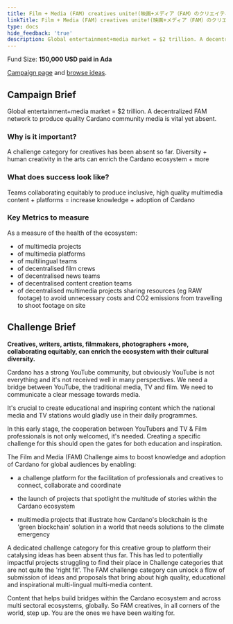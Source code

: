 ```yaml
---
title: Film + Media (FAM) creatives unite!(映画+メディア（FAM）のクリエイティブが団結！)
linkTitle: Film + Media (FAM) creatives unite!(映画+メディア（FAM）のクリエイティブが団結！)
type: docs
hide_feedback: 'true'
description: Global entertainment+media market = $2 trillion. A decentralized FAM network to produce quality Cardano community media is vital yet absent.
---
```


Fund Size: **150,000 USD paid in Ada**

[Campaign page](https://cardano.ideascale.com/c/idea/383633) and [browse ideas]().

## Campaign Brief

Global entertainment+media market = $2 trillion. A decentralized FAM network to produce quality Cardano community media is vital yet absent.

### Why is it important?

A challenge category for creatives has been absent so far. Diversity + human creativity in the arts can enrich the Cardano ecosystem + more

### What does success look like?

Teams collaborating equitably to produce inclusive, high quality multimedia content + platforms = increase knowledge + adoption of Cardano

### Key Metrics to measure

As a measure of the health of the ecosystem:

- of multimedia projects
- of multimedia platforms
- of multilingual teams
- of decentralised film crews
- of decentralised news teams
- of decentralised content creation teams
- of decentralised multimedia projects sharing resources (eg RAW footage) to avoid unnecessary costs and CO2 emissions from travelling to shoot footage on site

## Challenge Brief

**Creatives, writers, artists, filmmakers, photographers +more, collaborating equitably, can enrich the ecosystem with their cultural diversity.**

Cardano has a strong YouTube community, but obviously YouTube is not everything and it's not received well in many perspectives. We need a bridge between YouTube, the traditional media, TV and film. We need to communicate a clear message towards media.

It's crucial to create educational and inspiring content which the national media and TV stations would gladly use in their daily programmes.

In this early stage, the cooperation between YouTubers and TV &amp; Film professionals is not only welcomed, it's needed. Creating a specific challenge for this should open the gates for both education and inspiration.

The Film and Media (FAM) Challenge aims to boost knowledge and adoption of Cardano for global audiences by enabling:

- a challenge platform for the facilitation of professionals and creatives to connect, collaborate and coordinate

- the launch of projects that spotlight the multitude of stories within the Cardano ecosystem

- multimedia projects that illustrate how Cardano's blockchain is the 'green blockchain' solution in a world that needs solutions to the climate emergency

A dedicated challenge category for this creative group to platform their catalysing ideas has been absent thus far. This has led to potentially impactful projects struggling to find their place in Challenge categories that are not quite the 'right fit'. The FAM challenge category can unlock a flow of submission of ideas and proposals that bring about high quality, educational and inspirational multi-lingual multi-media content.

Content that helps build bridges within the Cardano ecosystem and across multi sectoral ecosystems, globally. So FAM creatives, in all corners of the world, step up. You are the ones we have been waiting for.
